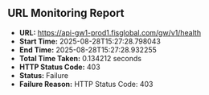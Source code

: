## URL Monitoring Report

- **URL:** https://api-gw1-prod1.fisglobal.com/gw/v1/health
- **Start Time:** 2025-08-28T15:27:28.798043
- **End Time:** 2025-08-28T15:27:28.932255
- **Total Time Taken:** 0.134212 seconds
- **HTTP Status Code:** 403
- **Status:** Failure
- **Failure Reason:** HTTP Status Code: 403
